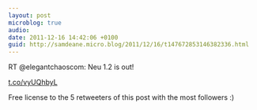 ```yaml
---
layout: post
microblog: true
audio: 
date: 2011-12-16 14:42:06 +0100
guid: http://samdeane.micro.blog/2011/12/16/t147672853146382336.html
---
```

RT @elegantchaoscom: Neu 1.2 is out!

[t.co/vyUQhbyL](http://t.co/vyUQhbyL)

Free license to the 5 retweeters of this post with the most followers :)
